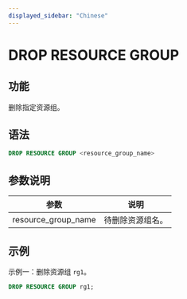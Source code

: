 ```yaml
---
displayed_sidebar: "Chinese"
---
```


# DROP RESOURCE GROUP

## 功能

删除指定资源组。

## 语法

```SQL
DROP RESOURCE GROUP <resource_group_name>
```

## 参数说明

| **参数**            | **说明**         |
| ------------------- | ---------------- |
| resource_group_name | 待删除资源组名。 |

## 示例

示例一：删除资源组 `rg1`。

```SQL
DROP RESOURCE GROUP rg1;
```
